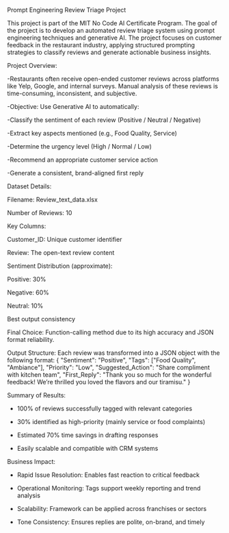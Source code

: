 Prompt Engineering Review Triage Project

This project is part of the MIT No Code AI Certificate Program. The goal of the project is to develop an automated review triage system using prompt engineering techniques and generative AI. The project focuses on customer feedback in the restaurant industry, applying structured prompting strategies to classify reviews and generate actionable business insights.

Project Overview:

-Restaurants often receive open-ended customer reviews across platforms like Yelp, Google, and internal surveys. Manual analysis of these reviews is time-consuming, inconsistent, and subjective.

-Objective: Use Generative AI to automatically:

-Classify the sentiment of each review (Positive / Neutral / Negative)

-Extract key aspects mentioned (e.g., Food Quality, Service)

-Determine the urgency level (High / Normal / Low)

-Recommend an appropriate customer service action

-Generate a consistent, brand-aligned first reply

Dataset Details:

Filename: Review_text_data.xlsx

Number of Reviews: 10

Key Columns:

Customer_ID: Unique customer identifier

Review: The open-text review content

Sentiment Distribution (approximate):

Positive: 30%

Negative: 60%

Neutral: 10%

Best output consistency

Final Choice: Function-calling method due to its high accuracy and JSON format reliability.

Output Structure:
Each review was transformed into a JSON object with the following format:
{
  "Sentiment": "Positive",
  "Tags": ["Food Quality", "Ambiance"],
  "Priority": "Low",
  "Suggested_Action": "Share compliment with kitchen team",
  "First_Reply": "Thank you so much for the wonderful feedback! We’re thrilled you loved the flavors and our tiramisu."
}


Summary of Results:

- 100% of reviews successfully tagged with relevant categories

- 30% identified as high-priority (mainly service or food complaints)

- Estimated 70% time savings in drafting responses

- Easily scalable and compatible with CRM systems

Business Impact:

- Rapid Issue Resolution: Enables fast reaction to critical feedback

- Operational Monitoring: Tags support weekly reporting and trend analysis

- Scalability: Framework can be applied across franchises or sectors

- Tone Consistency: Ensures replies are polite, on-brand, and timely
